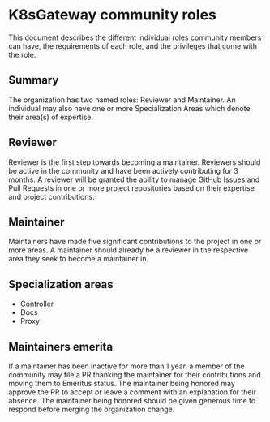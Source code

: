 # K8sGateway community roles

This document describes the different individual roles community members can have, the requirements of each role, and the privileges that come with the role.

## Summary

The organization has two named roles: Reviewer and Maintainer. An individual may also have one or more Specialization Areas which denote their area(s) of expertise.

## Reviewer

Reviewer is the first step towards becoming a maintainer. Reviewers should be active in the community and have been actively contributing for 3 months. A reviewer will be granted the ability to manage GitHub Issues and Pull Requests in one or more project repositories based on their expertise and project contributions.

## Maintainer

Maintainers have made five significant contributions to the project in one or more areas. A maintainer should already be a reviewer in the respective area they seek to become a maintainer in.

## Specialization areas

- Controller
- Docs
- Proxy

## Maintainers emerita

If a maintainer has been inactive for more than 1 year, a member of the community may file a PR thanking the maintainer for their contributions and moving them to Emeritus status. The maintainer being honored may approve the PR to accept or leave a comment with an explanation for their absence. The maintainer being honored should be given generous time to respond before merging the organization change.
